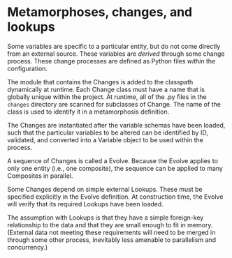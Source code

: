 # Metamorphoses, changes, and lookups

Some variables are specific to a particular entity, but do not come directly from an external source. These variables
are *derived* through some change process. These change processes are defined as Python files *within* the
configuration. 

The module that contains the Changes is added to the classpath dynamically at runtime. Each Change class must have a 
name that is globally unique within the project. At runtime, all of the .py files in the `changes` directory are scanned
for subclasses of Change. The name of the class is used to identify it in a metamorphosis definition.

The Changes are instantiated after the variable schemas have been loaded, such that the particular variables to be 
altered can be identified by ID, validated, and converted into a Variable object to be used within the process.

A sequence of Changes is called a Evolve. Because the Evolve applies to only one entity (i.e., one 
composite), the sequence can be applied to many Composites in parallel.

Some Changes depend on simple external Lookups. These must be specified explicitly in the Evolve
definition. At construction time, the Evolve will verify that its required Lookups have been loaded. 

The assumption with Lookups is that they have a simple foreign-key relationship to the data and that they are small 
enough to fit in memory. (External data not meeting these requirements will need to be merged in through some other 
process, inevitably less amenable to parallelism and concurrency.)

